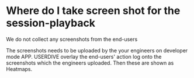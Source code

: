# Where do I take screen shot for the session-playback

We do not collect any screenshots from the end-users

The screenshots needs to be uploaded by the your engineers on developer mode APP.
USERDIVE overlay the end-users' action log onto the screenshots
which the engineers uploaded. Then these are shown as Heatmaps.
